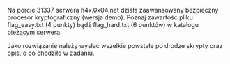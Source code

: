 Na porcie 31337 serwera h4x.0x04.net działa zaawansowany bezpieczny procesor kryptograficzny (wersja demo). Poznaj zawartość pliku flag_easy.txt (4 punkty) bądź flag_hard.txt (6 punktów) w katalogu bieżącym serwera.

Jako rozwiązanie należy wysłać wszelkie powstałe po drodze skrypty oraz opis, o co chodziło w zadaniu.
